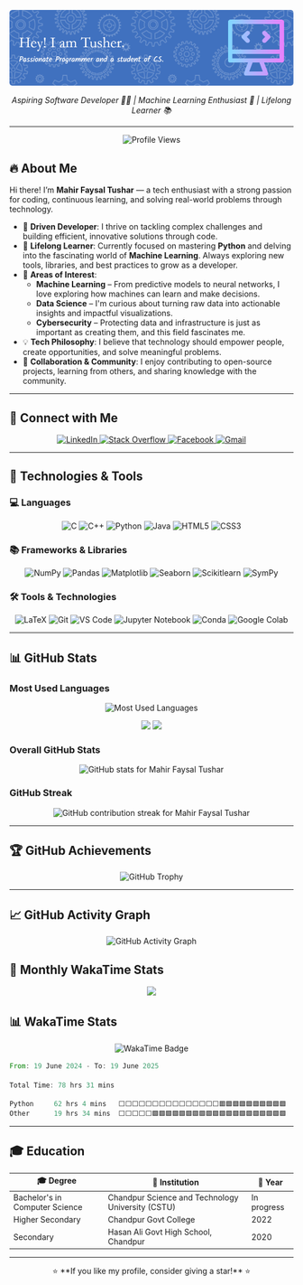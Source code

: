 ![Header](./github-header-image%20(2).png)

<p align="center">
  <em> Aspiring Software Developer 👨‍💻 | Machine Learning Enthusiast 🤖 | Lifelong Learner 📚 </em>
</p>

---
<p align="center">
  <img src="https://komarev.com/ghpvc/?username=m-f-tushar&label=Profile%20views&color=ff69b4&style=for-the-badge&rounded=true" alt="Profile Views" />
</p>

## 🔥 About Me

Hi there! I’m **Mahir Faysal Tushar** — a tech enthusiast with a strong passion for coding, continuous learning, and solving real-world problems through technology.

- 🎯 **Driven Developer**: I thrive on tackling complex challenges and building efficient, innovative solutions through code.  
- 🌱 **Lifelong Learner**: Currently focused on mastering **Python** and delving into the fascinating world of **Machine Learning**. Always exploring new tools, libraries, and best practices to grow as a developer.  
- 🎁 **Areas of Interest**:
  - **Machine Learning** – From predictive models to neural networks, I love exploring how machines can learn and make decisions.
  - **Data Science** – I'm curious about turning raw data into actionable insights and impactful visualizations.
  - **Cybersecurity** – Protecting data and infrastructure is just as important as creating them, and this field fascinates me.  
- 💡 **Tech Philosophy**: I believe that technology should empower people, create opportunities, and solve meaningful problems.  
- 🤝 **Collaboration & Community**: I enjoy contributing to open-source projects, learning from others, and sharing knowledge with the community.  

---
## 💬 Connect with Me

<p align="center">
  <a href="https://www.linkedin.com/in/mahir-faysal-tusher" target="_blank" rel="noopener noreferrer">
    <img src="https://img.icons8.com/color/48/000000/linkedin.png" alt="LinkedIn" width="50" height="50" />
  </a>
  <a href="https://stackoverflow.com/users/YOUR-ID" target="_blank" rel="noopener noreferrer">
    <img src="https://img.icons8.com/color/48/000000/stackoverflow.png" alt="Stack Overflow" width="50" height="50" />
  </a>
  <a href="https://www.facebook.com/mahir.faysal.tushar.2025/" target="_blank" rel="noopener noreferrer">
    <img src="https://img.icons8.com/color/48/000000/facebook.png" alt="Facebook" width="50" height="50" />
  </a>
  <a href="mailto:mahirfaysaltushar@gmail.com" target="_blank" rel="noopener noreferrer">
    <img src="https://img.icons8.com/color/48/000000/gmail--v1.png" alt="Gmail" width="50" height="50" />
  </a>
</p>


---

## 🧰 Technologies & Tools

### 💻 Languages
<p align="center">
 
  <img src="https://cdn.jsdelivr.net/gh/devicons/devicon@latest/icons/c/c-original.svg" alt="C" width="50" height="50" />
  <img src="https://cdn.jsdelivr.net/gh/devicons/devicon@latest/icons/cplusplus/cplusplus-original.svg" alt="C++" width="50" height="50" />
  <img src="https://cdn.jsdelivr.net/gh/devicons/devicon@latest/icons/python/python-original.svg" alt="Python" width="50" height="50" />
  <img src="https://cdn.jsdelivr.net/gh/devicons/devicon@latest/icons/java/java-original.svg" alt="Java" width="50" height="50" />
  <img src="https://cdn.jsdelivr.net/gh/devicons/devicon@latest/icons/html5/html5-original.svg" alt="HTML5" width="50" height="50" />
  <img src="https://cdn.jsdelivr.net/gh/devicons/devicon@latest/icons/css3/css3-original.svg" alt="CSS3" width="50" height="50" />
</p>

### 📚 Frameworks & Libraries
<p align="center">
  <!-- <img src="https://img.icons8.com/color/48/000000/tensorflow.png" alt="TensorFlow" width="50" height="50" /> -->
  <img src="https://cdn.jsdelivr.net/gh/devicons/devicon@latest/icons/numpy/numpy-original.svg" alt="NumPy" width="50" height="50" />
  <img src="https://cdn.jsdelivr.net/gh/devicons/devicon@latest/icons/pandas/pandas-original.svg" alt="Pandas" width="50" height="50" />
  <img src="https://cdn.jsdelivr.net/gh/devicons/devicon@latest/icons/matplotlib/matplotlib-original.svg" alt="Matplotlib" width="50" height="50"/>
  <img src="https://user-images.githubusercontent.com/315810/92159303-30d41100-edfb-11ea-8107-1c5352202571.png" alt="Seaborn" width="50" height="50" /> 
  <img src="https://cdn.jsdelivr.net/gh/devicons/devicon@latest/icons/scikitlearn/scikitlearn-original.svg" alt="Scikitlearn" width="50" height="50"/>    
  <img src="https://upload.wikimedia.org/wikipedia/commons/5/54/Sympy_logo.svg" alt="SymPy" width="50" height="50" />
          
</p>

### 🛠 Tools & Technologies
<p align="center">
  <img src="https://cdn.jsdelivr.net/gh/devicons/devicon@latest/icons/latex/latex-original.svg" alt="LaTeX" width="50" height="50" />
  <img src="https://cdn.jsdelivr.net/gh/devicons/devicon@latest/icons/git/git-original.svg" alt="Git" width="50" height="50" />
  <img src="https://cdn.jsdelivr.net/gh/devicons/devicon@latest/icons/vscode/vscode-original.svg" alt="VS Code" width="50" height="50" />
  <img src="https://cdn.jsdelivr.net/gh/devicons/devicon@latest/icons/jupyter/jupyter-original-wordmark.svg" alt="Jupyter Notebook" width="50" height="50" />
  <img src="https://cdn.jsdelivr.net/gh/devicons/devicon@latest/icons/anaconda/anaconda-original.svg" alt="Conda" width="50" height="50" />
  <img src="https://colab.research.google.com/img/colab_favicon_256px.png" alt="Google Colab" width="50" height="50" />
</p>

---

## 📊 GitHub Stats

### Most Used Languages
<p align="center">
  <img src="https://github-readme-stats-murex-beta-18.vercel.app/api/top-langs/?username=m-f-tushar&layout=compact&langs_count=10&hide_progress=false&theme=radical&border_radius=15&cache_seconds=1" alt="Most Used Languages" />
</p>
<p align="center">
  <img src="https://github-profile-summary-cards.vercel.app/api/cards/repos-per-language?username=m-f-tushar&langs_count=10&hide_progress=false&theme=radical" />
  <img src="https://github-profile-summary-cards.vercel.app/api/cards/most-commit-language?username=m-f-tushar&langs_count=10&hide_progress=false&theme=radical" />
</p>

### Overall GitHub Stats
<p align="center">
  <img src="https://github-readme-stats.vercel.app/api?username=m-f-tushar&show_icons=true&theme=radical&border_radius=15&count_private=true" alt="GitHub stats for Mahir Faysal Tushar" />
</p>

### GitHub Streak
<p align="center">
  <img src="https://github-readme-streak-stats.herokuapp.com/?user=m-f-tushar&theme=radical&border_radius=15" alt="GitHub contribution streak for Mahir Faysal Tushar" />
</p>

---

## 🏆 GitHub Achievements
<p align="center">
  <img src="https://github-profile-trophy.vercel.app/?username=m-f-tushar&theme=onedark&margin-w=20&border_radius=15" alt="GitHub Trophy" />
</p>

---

## 📈 GitHub Activity Graph
<p align="center">
  <img src="https://github-readme-activity-graph.vercel.app/graph?username=m-f-tushar&theme=github-dark&border_radius=15" alt="GitHub Activity Graph" />
</p>

## 📅 Monthly WakaTime Stats
<p align="center">
  <img src="https://wakatime.com/share/@Tusher/4b72bdb6-0ab2-4cad-a41d-683adddf117c.svg" style="max-height: 300px;" />
</p>

## 📊 WakaTime Stats
<p align="center">
  <img src="https://wakatime.com/badge/user/0eed1828-dd6d-4aab-9460-a40abcf1d786.svg" alt="WakaTime Badge" />
</p>

<!--START_SECTION:waka-->

```rust
From: 19 June 2024 - To: 19 June 2025

Total Time: 78 hrs 31 mins

Python     62 hrs 4 mins   ⬜⬜⬜⬜⬜⬜⬜⬜⬜⬜⬜⬜⬜⬜⬜🟥🟩🟩🟩🟩🟩🟩🟩🟩🟩   63.28 %
Other      19 hrs 34 mins  ⬜⬜⬜⬜⬜🟩🟩🟩🟩🟩🟩🟩🟩🟩🟩🟩🟩🟩🟩🟩🟩🟩🟩🟩🟩   19.95 %
```

<!--END_SECTION:waka-->

---

## 🎓 Education
| 🎓 Degree | 🏫 Institution | 📅 Year |
|-----------|---------------------------------|--------------|
| Bachelor's in Computer Science | Chandpur Science and Technology University (CSTU) | In progress |
| Higher Secondary | Chandpur Govt College | 2022 |
| Secondary | Hasan Ali Govt High School, Chandpur | 2020 |

---

<p align="center">
  ⭐ **If you like my profile, consider giving a star!** ⭐
</p>
